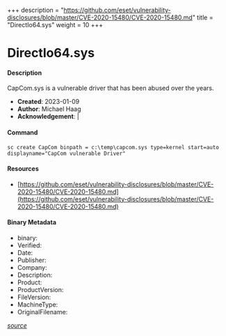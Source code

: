 +++
description = "https://github.com/eset/vulnerability-disclosures/blob/master/CVE-2020-15480/CVE-2020-15480.md"
title = "DirectIo64.sys"
weight = 10
+++

# DirectIo64.sys

#### Description

CapCom.sys is a vulnerable driver that has been abused over the years.

- **Created**: 2023-01-09
- **Author**: Michael Haag
- **Acknowledgement**:  | [](https://twitter.com/)

#### Command

```
sc create CapCom binpath = c:\temp\capcom.sys type=kernel start=auto displayname="CapCom vulnerable Driver"
```

#### Resources


* [https://github.com/eset/vulnerability-disclosures/blob/master/CVE-2020-15480/CVE-2020-15480.md](https://github.com/eset/vulnerability-disclosures/blob/master/CVE-2020-15480/CVE-2020-15480.md)



#### Binary Metadata

- binary: 
- Verified: 
- Date: 
- Publisher: 
- Company: 
- Description: 
- Product: 
- ProductVersion: 
- FileVersion: 
- MachineType: 
- OriginalFilename: 

[*source*](https://github.com/magicsword-io/LOLDrivers/tree/main/yaml/directio64.sys.yml)